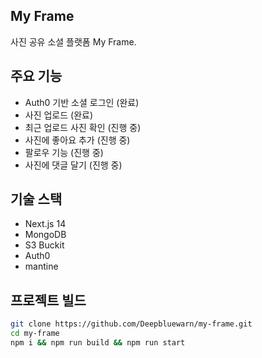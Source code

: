 ## My Frame

사진 공유 소셜 플랫폼 My Frame.

## 주요 기능

* Auth0 기반 소셜 로그인 (완료)
* 사진 업로드 (완료)
* 최근 업로드 사진 확인 (진행 중)
* 사진에 좋아요 추가 (진행 중)
* 팔로우 기능 (진행 중)
* 사진에 댓글 달기 (진행 중)

## 기술 스택

* Next.js 14
* MongoDB
* S3 Buckit
* Auth0
* mantine

## 프로젝트 빌드

```bash
git clone https://github.com/Deepbluewarn/my-frame.git
cd my-frame
npm i && npm run build && npm run start
```
